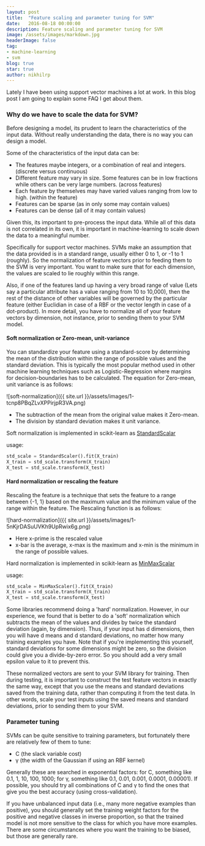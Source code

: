 ```yaml
---
layout: post
title:  "Feature scaling and parameter tuning for SVM"
date:   2016-08-18 00:00:00
description: Feature scaling and parameter tuning for SVM
image: /assets/images/markdown.jpg
headerImage: false
tag:
- machine-learning
- svm
blog: true
star: true
author: nikhilrp
---
```


Lately I have been using support vector machines a lot at work. In this blog post I am going to explain some FAQ I get about them.

### Why do we have to scale the data for SVM?

Before designing a model, its prudent to learn the characteristics of the input data. Without really understanding the data, there is no way you can design a model.

Some of the characteristics of the input data can be:

* The features maybe integers, or a combination of real and integers. (discrete versus continuous)
* Different feature may vary in size. Some features can be in low fractions while others can be very large numbers. (across features)
* Each feature by themselves may have varied values ranging from low to high. (within the feature)
* Features can be sparse (as in only some may contain values)
* Features can be dense (all of it may contain values)

Given this, its important to pre-process the input data. While all of this data is not correlated in its own, it is important in machine-learning to scale down the data to a meaningful number.

Specifically for support vector machines. SVMs make an assumption that the data provided is in a standard range, usually either 0 to 1, or -1 to 1 (roughly). So the normalization of feature vectors prior to feeding them to the SVM is very important. You want to make sure that for each dimension, the values are scaled to lie roughly within this range.

Also, if one of the features land up having a very broad range of value (Lets say a particular attribute has a value ranging from 10 to 10,000), then the rest of the distance of other variables will be governed by the particular feature (either Euclidian in case of a RBF or the vector length in case of a dot-product). In more detail, you have to normalize all of your feature vectors by dimension, not instance, prior to sending them to your SVM model.

#### Soft normalization or Zero-mean, unit-variance

You can standardize your feature using a standard-score by determining the mean of the distribution within the range of possible values and the standard deviation. This is typically the most popular method used in other machine learning techniques such as Logistic-Regression where margins for decision-boundaries has to be calculated. The equation for Zero-mean, unit variance is as follows:

![soft-normalization]({{ site.url }}/assets/images/1-tcnp8PBqZLvXPPirjpR3VA.png)

* The subtraction of the mean from the original value makes it Zero-mean.
* The division by standard deviation makes it unit variance.

Soft normalization is implemented in scikit-learn as [StandardScalar](http://scikit-learn.org/stable/modules/generated/sklearn.preprocessing.StandardScaler.html)

usage:

```python
std_scale = StandardScaler().fit(X_train)
X_train = std_scale.transform(X_train)
X_test = std_scale.transform(X_test)
```

#### Hard normalization or rescaling the feature

Rescaling the feature is a technique that sets the feature to a range between {-1, 1} based on the maximum value and the minimum value of the range within the feature. The Rescaling function is as follows:

![hard-normalization]({{ site.url }}/assets/images/1-5nKjrDASuUVKh9UpRwix6g.png)

* Here x-prime is the rescaled value
* x-bar is the average, x-max is the maximum and x-min is the minimum in the range of possible values.

Hard normalization is implemented in scikit-learn as [MinMaxScalar](http://scikit-learn.org/stable/modules/generated/sklearn.preprocessing.MinMaxScaler.html#sklearn.preprocessing.MinMaxScaler)

usage:

```python
std_scale = MinMaxScaler().fit(X_train)
X_train = std_scale.transform(X_train)
X_test = std_scale.transform(X_test)
```

Some libraries recommend doing a 'hard' normalization. However, in our experience, we found that is better to do a 'soft' normalization which subtracts the mean of the values and divides by twice the standard deviation (again, by dimension). Thus, if your input has d dimensions, then you will have d means and d standard deviations, no matter how many training examples you have. Note that if you're implementing this yourself, standard deviations for some dimensions might be zero, so the division could give you a divide-by-zero error. So you should add a very small epsilon value to it to prevent this.

These normalized vectors are sent to your SVM library for training. Then during testing, it is important to construct the test feature vectors in exactly the same way, except that you use the means and standard deviations saved from the training data, rather than computing it from the test data. In other words, scale your test inputs using the saved means and standard deviations, prior to sending them to your SVM.

### Parameter tuning

SVMs can be quite sensitive to training parameters, but fortunately there are relatively few of them to tune:

* C (the slack variable cost)
* γ (the width of the Gaussian if using an RBF kernel)

Generally these are searched in exponential factors: for C, something like 0.1, 1, 10, 100, 1000; for γ, something like 0.1, 0.01, 0.001, 0.0001, 0.00001). If possible, you should try all combinations of C and γ to find the ones that give you the best accuracy (using cross-validation).

If you have unbalanced input data (i.e., many more negative examples than positive), you should generally set the training weight factors for the positive and negative classes in inverse proportion, so that the trained model is not more sensitive to the class for which you have more examples. There are some circumstances where you want the training to be biased, but those are generally rare.
